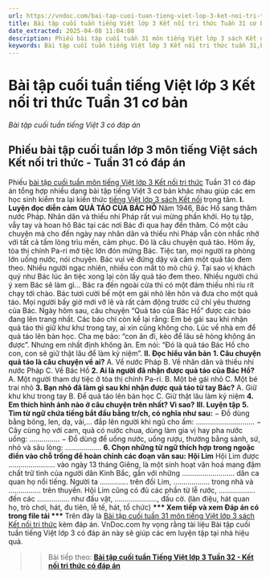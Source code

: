```yaml
---
url: https://vndoc.com/bai-tap-cuoi-tuan-tieng-viet-lop-3-ket-noi-tri-thuc-tuan-31-co-ban-317328
title: Bài tập cuối tuần tiếng Việt lớp 3 Kết nối tri thức Tuần 31 cơ bản - Bài tập cuối tuần tiếng Việt 3 có đáp án - VnDoc.com
date_extracted: 2025-04-08 11:04:08
description: Phiếu bài tập cuối tuần 31 môn tiếng Việt lớp 3 sách Kết nối tri thức có đáp án giúp các em ôn tập những kiến thức tiếng Việt trọng tâm lớp 3 tuần 31 hiệu quả.
keywords: Bài tập cuối tuần tiếng Việt lớp 3 Kết nối tri thức tuần 31,bài tập cuối tuần tiếng việt 3 tuần 31,bài tập cuối tuần môn tiếng việt lớp 3 kết nối tri thức tuần 31,bài tập cuối tuần tiếng việt lớp 3 sách kết nối tri thức tuần 31,bài tập cuối tuần 31 môn tiếng việt lớp 3 kết nối tri thức,bài tập cuối tuần 31 tiếng việt 3 kết nối tri thức,bài tập tiếng việt lớp 3 tuần 31,phiếu bài tập tiếng việt lớp 3 tuần 31 đề tiếng việt lớp 3 tuần 31
---
```


# Bài tập cuối tuần tiếng Việt lớp 3 Kết nối tri thức Tuần 31 cơ bản
 _Bài tập cuối tuần tiếng Việt 3 có đáp án_
## **Phiếu bài tập cuối tuần lớp 3 môn tiếng Việt sách Kết nối tri thức - Tuần 31 có đáp án**
Phiếu [bài tập cuối tuần môn tiếng Việt lớp 3 Kết nối tri thức](<https://vndoc.com/de-kiem-tra-cuoi-tuan-tieng-viet3>) Tuần 31 có đáp án tổng hợp nhiều dạng bài tập tiếng Việt 3 cơ bản khác nhau giúp các em học sinh kiểm tra lại kiến thức [tiếng Việt lớp 3 sách Kết nối](<https://vndoc.com/tieng-viet-lop-3-kntt-tap2>) trọng tâm.
**I. Luyện đọc diễn cảm**
**QUẢ TÁO CỦA BÁC HỒ**
Năm 1946, Bác Hồ sang thăm nước Pháp. Nhân dân và thiếu nhi Pháp rất vui mừng phấn khởi. Họ tụ tập, vẫy tay và hoan hô Bác tại các nơi Bác đi qua hay đến thăm. Có một câu chuyện mà cho đến ngày nay nhân dân và thiếu nhi Pháp vẫn còn nhắc nhở với tất cả tấm lòng trìu mến, cảm phục. Đó là câu chuyện quả táo.
Hôm ấy, tòa thị chính Pa-ri mở tiệc lớn đón mừng Bác. Tiệc tan, mọi người ra phòng lớn uống nước, nói chuyện. Bác vui vẻ đứng dậy và cầm một quả táo đem theo. Nhiều người ngạc nhiên, nhiều con mắt tò mò chú ý. Tại sao vị khách quý như Bác lúc ăn tiệc xong lại còn lấy quả táo đem theo. Nhiều người chú ý xem Bác sẽ làm gì...
Bác ra đến ngoài cửa thì có một đám thiếu nhi ríu rít chạy tới chào. Bác tươi cười bế một em gái nhỏ lên hôn và đưa cho một quả táo. Mọi người bấy giờ mới vỡ lẽ và rất cảm động trước cử chỉ yêu thương của Bác. Ngày hôm sau, câu chuyện “Quả táo của Bác Hồ” được các báo đang lên trang nhất. Các báo chí còn kể lại rằng: Em bé gái sau khi nhận quả táo thì giữ khư khư trong tay, ai xin cũng không cho. Lúc về nhà em để quả táo lên bàn học. Cha mẹ bảo: “con ăn đi, kẻo để lâu sẽ hỏng không ăn được”. Nhưng em nhất định không ăn. Em nói: “Đó là quả táo Bác Hồ cho con, con sẽ giữ thật lâu để làm kỷ niệm”.
**II. Đọc hiểu văn bản**
**1\. Câu chuyện quả táo là câu chuyện về ai?**
A. Về nước Pháp
B. Về nhân dân và thiếu nhi nước Pháp
C. Về Bác Hồ
**2\. Ai là người đã nhận được quả táo của Bác Hồ?**
A. Một người tham dự tiệc ở tòa thị chính Pa-ri.
B. Một bé gái nhỏ
C. Một bé trai nhỏ
**3\. Bạn nhỏ đã làm gì sau khi nhận được quả táo từ tay Bác?**
A. Giữ khư khư trong tay
B. Để quả táo lên bàn học
C. Giữ thật lâu làm kỷ niệm
**4\. Em thích hình ảnh nào ở câu chuyện trên nhất? Vì sao?**
**III. Luyện tập**
**5\. Tìm từ ngữ chứa tiếng bắt đầu bằng tr/ch, có nghĩa như sau:**
− Đồ dùng bằng bông, len, dạ, vải,... đắp lên người khi ngủ cho ấm: ………………………..
− Cây cùng họ với cam, quả có nước chua, dùng làm gia vị hay pha nước uống: ……………
− Đồ dùng để uống nước, uống rượu, thường bằng sành, sứ, nhỏ và sâu lòng: ………………
**6\. Chọn những từ ngữ thích hợp trong ngoặc điền vào chỗ trống để hoàn chỉnh các đoạn văn sau:**
**Hội Lim**
Hội Lim được ....................... vào ngày 13 tháng Giêng, là một sinh hoạt văn hoá mang đậm chất trữ tình của người dân Kinh Bắc, gắn với những .......................... dân ca quan họ nổi tiếng. Người ta .............. trên đồi Lim, .................. trong nhà và ................ trên thuyền. Hội Lim cũng có đủ các phần từ lễ rước, .................. đến các ................ như đấu vật, ....................., đấu cờ.
\(làn điệu, hát quan họ, trò chơi, hát, đu tiên, lễ tế, hát, tổ chức\)
**\*\*\* Xem tiếp và xem Đáp án có trong file tải \*\*\***
Trên đây là [Bài tập cuối tuần 31 môn tiếng Việt lớp 3 sách Kết nối tri thức](<https://vndoc.com/bai-tap-cuoi-tuan-tieng-viet-lop-3-ket-noi-tri-thuc-tuan-31-co-ban-317328>) kèm đáp án. VnDoc.com hy vọng rằng tài liệu Bài tập cuối tuần tiếng Việt lớp 3 có đáp án này sẽ giúp các em luyện tập tại nhà hiệu quả.
>> Bài tiếp theo: [**Bài tập cuối tuần Tiếng Việt lớp 3 Tuần 32 - Kết nối tri thức có đáp án**](<https://vndoc.com/bai-tap-cuoi-tuan-tieng-viet-lop-3-ket-noi-tri-thuc-tuan-32-co-ban-317329>)

